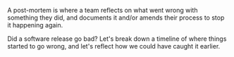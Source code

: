 
A post-mortem is where a team reflects on what went wrong with something they did, and documents it and/or amends their process to stop it happening again.

Did a software release go bad? Let's break down a timeline of where things started to go wrong, and let's reflect how we could have caught it earlier.